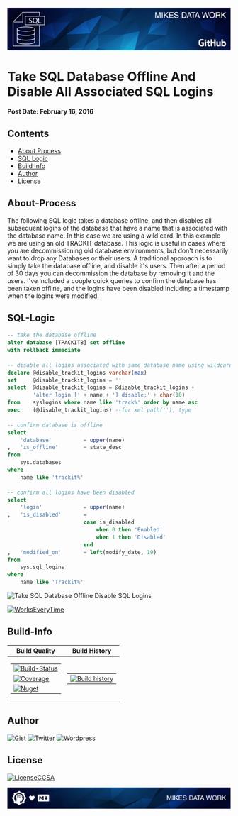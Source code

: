 ![MIKES DATA WORK GIT REPO](https://raw.githubusercontent.com/mikesdatawork/images/master/git_mikes_data_work_banner_01.png "Mikes Data Work")        

# Take SQL Database Offline And Disable All Associated SQL Logins
**Post Date: February 16, 2016**        



## Contents    
- [About Process](##About-Process)  
- [SQL Logic](#SQL-Logic)  
- [Build Info](#Build-Info)  
- [Author](#Author)  
- [License](#License)       

## About-Process

<p>The following SQL logic takes a database offline, and then disables all subsequent logins of the database that have a name that is associated with the database name. In this case we are using a wild card. In this example we are using an old TRACKIT database. This logic is useful in cases where you are decommissioning old database environments, but don't necessarily want to drop any Databases or their users. A traditional approach is to simply take the database offline, and disable it's users. Then after a period of 30 days you can decommission the database by removing it and the users. I've included a couple quick queries to confirm the database has been taken offline, and the logins have been disabled including a timestamp when the logins were modified.</p>     



## SQL-Logic
```SQL
-- take the database offline
alter database [TRACKIT8] set offline
with rollback immediate
 
-- disable all logins associated with same database name using wildcard
declare @disable_trackit_logins varchar(max)
set     @disable_trackit_logins = ''
select  @disable_trackit_logins = @disable_trackit_logins + 
        'alter login [' + name + '] disable;' + char(10)
from    syslogins where name like 'track%' order by name asc
exec    (@disable_trackit_logins) --for xml path(''), type
 
-- confirm database is offline
select
    'database'          = upper(name)
,   'is_offline'        = state_desc
from
    sys.databases
where
    name like 'trackit%'
 
-- confirm all logins have been disabled
select
    'login'             = upper(name)
,   'is_disabled'       =
                        case is_disabled
                            when 0 then 'Enabled'
                            when 1 then 'Disabled'
                        end
,   'modified_on'       = left(modify_date, 19)
from
    sys.sql_logins
where
    name like 'Trackit%'
```

![Take SQL Database Offline Disable SQL Logins]( https://mikesdatawork.files.wordpress.com/2016/02/image001.jpg?w=829 "take sql database offline and disable logins")
 


[![WorksEveryTime](https://forthebadge.com/images/badges/60-percent-of-the-time-works-every-time.svg)](https://shitday.de/)

## Build-Info

| Build Quality | Build History |
|--|--|
|<table><tr><td>[![Build-Status](https://ci.appveyor.com/api/projects/status/pjxh5g91jpbh7t84?svg?style=flat-square)](#)</td></tr><tr><td>[![Coverage](https://coveralls.io/repos/github/tygerbytes/ResourceFitness/badge.svg?style=flat-square)](#)</td></tr><tr><td>[![Nuget](https://img.shields.io/nuget/v/TW.Resfit.Core.svg?style=flat-square)](#)</td></tr></table>|<table><tr><td>[![Build history](https://buildstats.info/appveyor/chart/tygerbytes/resourcefitness)](#)</td></tr></table>|

## Author

[![Gist](https://img.shields.io/badge/Gist-MikesDataWork-<COLOR>.svg)](https://gist.github.com/mikesdatawork)
[![Twitter](https://img.shields.io/badge/Twitter-MikesDataWork-<COLOR>.svg)](https://twitter.com/mikesdatawork)
[![Wordpress](https://img.shields.io/badge/Wordpress-MikesDataWork-<COLOR>.svg)](https://mikesdatawork.wordpress.com/)

    
## License
[![LicenseCCSA](https://img.shields.io/badge/License-CreativeCommonsSA-<COLOR>.svg)](https://creativecommons.org/share-your-work/licensing-types-examples/)

![Mikes Data Work](https://raw.githubusercontent.com/mikesdatawork/images/master/git_mikes_data_work_banner_02.png "Mikes Data Work")

